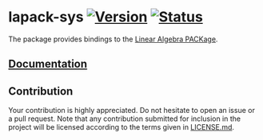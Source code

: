 # lapack-sys [![Version][version-img]][version-url] [![Status][status-img]][status-url]

The package provides bindings to the [Linear Algebra PACKage][1].

## [Documentation][doc]

## Contribution

Your contribution is highly appreciated. Do not hesitate to open an issue or a
pull request. Note that any contribution submitted for inclusion in the project
will be licensed according to the terms given in [LICENSE.md](LICENSE.md).

[1]: http://en.wikipedia.org/wiki/LAPACK

[doc]: https://stainless-steel.github.io/lapack-sys
[status-img]: https://travis-ci.org/stainless-steel/lapack-sys.svg?branch=master
[status-url]: https://travis-ci.org/stainless-steel/lapack-sys
[version-img]: https://img.shields.io/crates/v/lapack-sys.svg
[version-url]: https://crates.io/crates/lapack-sys

